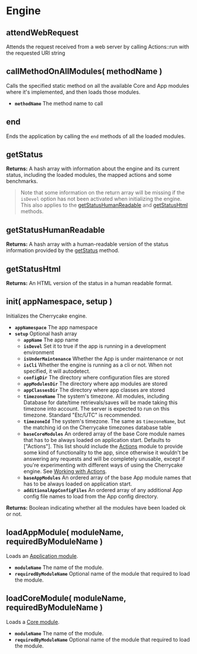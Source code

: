 # Engine

## attendWebRequest

Attends the request received from a web server by calling Actions::run with the requested URI string

## callMethodOnAllModules\( methodName \)

Calls the specified static method on all the available Core and App modules where it's implemented, and then loads those modules.

* **`methodName`** The method name to call

## end

Ends the application by calling the `end` methods of all the loaded modules.

## getStatus

**Returns:** A hash array with information about the engine and its current status, including the loaded modules, the mapped actions and some benchmarks.

> Note that some information on the return array will be missing if the `isDevel` option has not been activated when initializing the engine. This also applies to the [getStatusHumanReadable]() and [getStatusHtml]() methods.

## getStatusHumanReadable

**Returns:** A hash array with a human-readable version of the status information provided by the [getStatus]() method.

## getStatusHtml

**Returns:** An HTML version of the status in a human readable format.

## init\( appNamespace, setup \)

Initializes the Cherrycake engine.

* **`appNamespace`** The app namespace
* **`setup`** Optional hash array
  * **`appName`** The app name
  * **`isDevel`** Set it to true if the app is running in a development environment
  * **`isUnderMaintenance`** Whether the App is under maintenance or not
  * **`isCli`** Whether the engine is running as a cli or not. When not specified, it will autodetect.
  * **`configDir`** The directory where configuration files are stored
  * **`appModulesDir`** The directory where app modules are stored
  * **`appClassesDir`** The directory where app classes are stored
  * **`timezoneName`** The system's timezone. All modules, including Database for date/time retrievals/saves will be made taking this timezone into account. The server is expected to run on this timezone. Standard "Etc/UTC" is recommended.
  * **`timezoneId`** The system's timezone. The same as `timezoneName`, but the matching id on the Cherrycake timezones database table
  * **`baseCoreModules`** An ordered array of the base Core module names that has to be always loaded on application start. Defaults to \["Actions"\]. This list should include the [Actions]() module to provide some kind of functionality to the app, since otherwise it wouldn't be answering any requests and will be completely unusable, except if you're experimenting with different ways of using the Cherrycake engine. See [Working with Actions](../../guide/actions-guide.md).
  * **`baseAppModules`** An ordered array of the base App module names that has to be always loaded on application start.
  * **`additionalAppConfigFiles`** An ordered array of any additional App config file names to load from the App config directory.

**Returns:** Boolean indicating whether all the modules have been loaded ok or not.

## loadAppModule\( moduleName, requiredByModuleName \)

Loads an [Application module](../../guide/modules-guide.md).

* **`moduleName`** The name of the module.
* **`requiredByModuleName`** Optional name of the module that required to load the module.

## loadCoreModule\( moduleName, requiredByModuleName \)

Loads a [Core module](../../guide/modules-guide.md).

* **`moduleName`** The name of the module.
* **`requiredByModuleName`** Optional name of the module that required to load the module.

